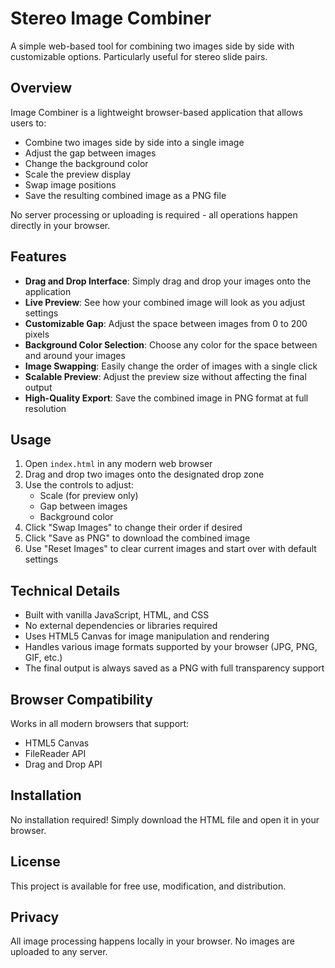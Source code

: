 # Stereo Image Combiner

A simple web-based tool for combining two images side by side with customizable options.  Particularly useful for stereo slide pairs.

## Overview

Image Combiner is a lightweight browser-based application that allows users to:
- Combine two images side by side into a single image
- Adjust the gap between images
- Change the background color
- Scale the preview display
- Swap image positions
- Save the resulting combined image as a PNG file

No server processing or uploading is required - all operations happen directly in your browser.

## Features

- **Drag and Drop Interface**: Simply drag and drop your images onto the application
- **Live Preview**: See how your combined image will look as you adjust settings
- **Customizable Gap**: Adjust the space between images from 0 to 200 pixels
- **Background Color Selection**: Choose any color for the space between and around your images
- **Image Swapping**: Easily change the order of images with a single click
- **Scalable Preview**: Adjust the preview size without affecting the final output
- **High-Quality Export**: Save the combined image in PNG format at full resolution

## Usage

1. Open `index.html` in any modern web browser
2. Drag and drop two images onto the designated drop zone
3. Use the controls to adjust:
   - Scale (for preview only)
   - Gap between images
   - Background color
4. Click "Swap Images" to change their order if desired
5. Click "Save as PNG" to download the combined image
6. Use "Reset Images" to clear current images and start over with default settings

## Technical Details

- Built with vanilla JavaScript, HTML, and CSS
- No external dependencies or libraries required
- Uses HTML5 Canvas for image manipulation and rendering
- Handles various image formats supported by your browser (JPG, PNG, GIF, etc.)
- The final output is always saved as a PNG with full transparency support

## Browser Compatibility

Works in all modern browsers that support:
- HTML5 Canvas
- FileReader API
- Drag and Drop API

## Installation

No installation required! Simply download the HTML file and open it in your browser.

## License

This project is available for free use, modification, and distribution.

## Privacy

All image processing happens locally in your browser. No images are uploaded to any server.
